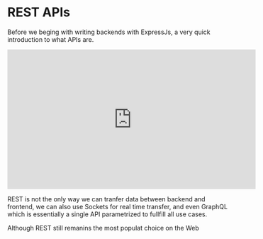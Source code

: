 # REST APIs

Before we beging with writing backends with ExpressJs, a very quick introduction to what APIs are.

<iframe width="560" height="315" src="https://www.youtube.com/embed/lsMQRaeKNDk" title="YouTube video player" frameborder="0" allow="accelerometer; autoplay; clipboard-write; encrypted-media; gyroscope; picture-in-picture" allowfullscreen></iframe>

REST is not the only way we can tranfer data between backend and frontend, we can also use Sockets for real time transfer, and even GraphQL which is essentially a single API parametrized to fullfill all use cases.

Although REST still remanins the most populat choice on the Web